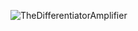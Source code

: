 ![TheDifferentiatorAmplifier](https://github.com/user-attachments/assets/f82785ec-ffdf-43b9-a684-cb6c100a38a4)
